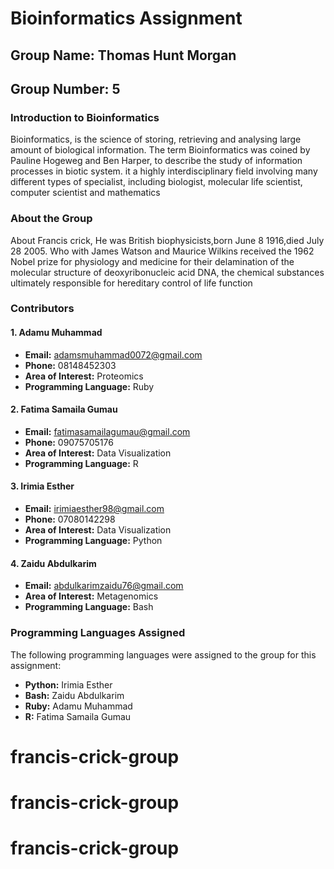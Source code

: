 # Bioinformatics Assignment

## Group Name: Thomas Hunt Morgan  
## Group Number: 5  

### **Introduction to Bioinformatics**
Bioinformatics, is the science of storing, retrieving and analysing large amount of biological information. The term Bioinformatics was coined by Pauline Hogeweg and Ben Harper, to describe the study of information processes in biotic system. it a highly interdisciplinary field involving many different types of specialist, including biologist, molecular life scientist, computer scientist and mathematics

### **About the Group**
About Francis crick, He was British biophysicists,born June 8 1916,died July 28 2005. Who with James Watson and Maurice Wilkins received the 1962 Nobel prize for physiology and medicine for their delamination of the molecular structure of deoxyribonucleic acid DNA, the chemical substances ultimately responsible for hereditary control of life function

### **Contributors**

#### **1. Adamu Muhammad**
- **Email:** adamsmuhammad0072@gmail.com
- **Phone:** 08148452303  
- **Area of Interest:** Proteomics
- **Programming Language:** Ruby

#### **2. Fatima Samaila Gumau**
- **Email:** fatimasamailagumau@gmail.com
- **Phone:** 09075705176  
- **Area of Interest:** Data Visualization  
- **Programming Language:** R

#### **3. Irimia Esther**
- **Email:** irimiaesther98@gmail.com
- **Phone:** 07080142298  
- **Area of Interest:** Data Visualization  
- **Programming Language:** Python

#### **4. Zaidu Abdulkarim**
- **Email:** abdulkarimzaidu76@gmail.com 
- **Area of Interest:** Metagenomics  
- **Programming Language:** Bash

### **Programming Languages Assigned**
The following programming languages were assigned to the group for this assignment:
- **Python:** Irimia Esther
- **Bash:** Zaidu Abdulkarim
- **Ruby:** Adamu Muhammad
- **R:** Fatima Samaila Gumau

# francis-crick-group
# francis-crick-group
# francis-crick-group
